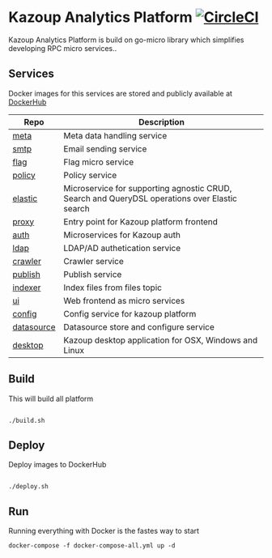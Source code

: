 # Kazoup Analytics Platform  [![CircleCI](https://circleci.com/gh/kazoup/platform/tree/master.svg?style=svg&circle-token=fc062cf6f23c5dc606a8af94b020065a2d073113)](https://circleci.com/gh/kazoup/platform/tree/master)

Kazoup Analytics Platform is build on go-micro library which simplifies developing RPC micro services..




## Services

Docker images for this services are stored and publicly available at [DockerHub](https://hub.docker.com/u/kazoup/)

Repo | Description 
-----|------------  
[meta](https://github.com/kazoup/meta) | Meta data handling service 
[smtp](https://github.com/kazoup/platform/tree/master/smtp) | Email sending service  
[flag](https://github.com/kazoup/platform/tree/master/flag) | Flag micro service 
[policy](https://github.com/kazoup/platfrom/tree/master/policy) | Policy service 
[elastic](https://github.com/kazoup/platform/tree/master/elastic) | Microservice for supporting agnostic CRUD, Search and QueryDSL operations over Elastic search 
[proxy](https://github.com/kazoup/platform/tree/master/proxy) | Entry point for Kazoup platform frontend 
[auth](https://github.com/kazoup/platform/tree/master/auth) | Microservices for Kazoup auth 
[ldap](https://github.com/kazoup/platform/tree/master/ldap) | LDAP/AD authetication service 
[crawler](https://github.com/kazoup/platform/tree/master/crawler) | Crawler service 
[publish](https://github.com/kazoup/platform/tree/master/publish) | Publish service 
[indexer](https://github.com/kazoup/platform/tree/master/indexer) | Index files from files topic 
[ui](https://github.com/kazoup/platform/tree/master/ui) | Web frontend  as micro services 
[config](https://github.com/kazoup/platform/tree/master/config) | Config service for kazoup platform 
[datasource](https://github.com/kazoup/platform/tree/master/datasource) | Datasource store and configure service
[desktop](https://github.com/kazoup/platform/tree/master/desktop) | Kazoup desktop application for OSX, Windows and Linux


## Build

This will build all platform 

```

./build.sh

```

## Deploy

Deploy images to DockerHub

```

./deploy.sh

```

## Run

Running everything with Docker is the fastes way to start

```
docker-compose -f docker-compose-all.yml up -d

```





